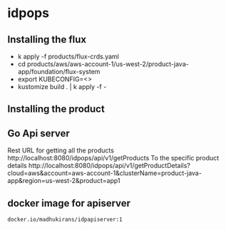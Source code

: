 # idpops

## Installing the flux
 * k apply -f products/flux-crds.yaml
 * cd products/aws/aws-account-1/us-west-2/product-java-app/foundation/flux-system
 * export KUBECONFIG=<>
 * kustomize build . | k apply -f -

## Installing the product
 

## Go Api server
Rest URL for getting all the products
      http://localhost:8080/idpops/api/v1/getProducts
To the specific product details
      http://localhost:8080/idpops/api/v1/getProductDetails?cloud=aws&account=aws-account-1&clusterName=product-java-app&region=us-west-2&product=app1

## docker image for apiserver
    docker.io/madhukirans/idpapiserver:1
